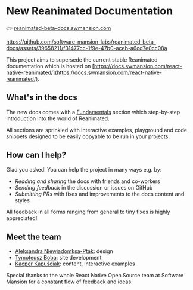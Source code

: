 # New Reanimated Documentation

👉 [reanimated-beta-docs.swmansion.com](https://reanimated-beta-docs.swmansion.com/)



https://github.com/software-mansion-labs/reanimated-beta-docs/assets/39658211/f31477cc-1f9e-47b0-aceb-a6cd7e0cc08a




This project aims to supersede the current stable Reanimated documentation which is hosted on [https://docs.swmansion.com/react-native-reanimated/](https://docs.swmansion.com/react-native-reanimated/).

## What's in the docs

The new docs comes with a [Fundamentals](https://reanimated-beta-docs.swmansion.com/docs/fundamentals/getting-started) section which step-by-step introduction into the world of Reanimated.

All sections are sprinkled with interactive examples, playground and code snippets designed to be easily copyable to be run in your projects.

## How can I help?

Glad you asked! You can help the project in many ways e.g. by:

- _Reading and sharing_ the docs with friends and co-workers
- _Sending feedback_ in the discussion or issues on GitHub
- _Submitting PRs_ with fixes and improvements to the docs content and styles

All feedback in all forms ranging from general to tiny fixes is highly appreciated!

## Meet the team

- [Aleksandra Niewiadomksa-Ptak](https://dribbble.com/aleksandranie): design
- [Tymoteusz Boba](https://twitter.com/IceMeltt): site development
- [Kacper Kapuściak](https://twitter.com/kacperkapusciak): content, interactive examples

Special thanks to the whole React Native Open Source team at Software Mansion for a constant flow of feedback and ideas.
